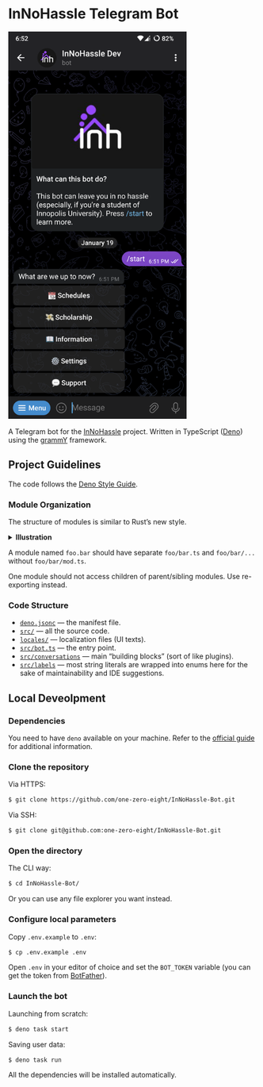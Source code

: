 # InNoHassle Telegram Bot

<img src="assets/screenshot.png" width="360px">

A Telegram bot for the [InNoHassle](https://innohassle.ru/) project. Written in
TypeScript ([Deno](https://deno.com/)) using the [grammY](https://grammy.dev/)
framework.

## Project Guidelines

The code follows the
[Deno Style Guide](https://docs.deno.com/runtime/manual/references/contributing/style_guide).

### Module Organization

The structure of modules is similar to Rust’s new style.

<details>
<summary><b>Illustration</b></summary>

✅ Good:

```text
src/
├── foo/
│   ├── bar/
│   │   └── ...
│   ├── bar.ts
│   └── ...
├── foo.ts
└── ...
```

🚫 Bad:

```text
src/
├── foo/
│   ├── bar/
│   │   ├── mod.ts
│   │   └── ...
│   ├── mod.ts
│   └── ...
└── ...
```

</details>

A module named `foo.bar` should have separate `foo/bar.ts` and `foo/bar/...`
without `foo/bar/mod.ts`.

One module should not access children of parent/sibling modules. Use
re-exporting instead.

### Code Structure

- [`deno.jsonc`](deno.jsonc) — the manifest file.
- [`src/`](src/) — all the source code.
- [`locales/`](locales/) — localization files (UI texts).
- [`src/bot.ts`](src/bot.ts) — the entry point.
- [`src/conversations`](src/conversations) — main “building blocks” (sort of
  like plugins).
- [`src/labels`](src/labels) — most string literals are wrapped into enums here
  for the sake of maintainability and IDE suggestions.

## Local Deveolpment

### Dependencies

You need to have `deno` available on your machine. Refer to the
[official guide](https://docs.deno.com/runtime/manual/getting_started/installation)
for additional information.

### Clone the repository

Via HTTPS:

```sh
$ git clone https://github.com/one-zero-eight/InNoHassle-Bot.git
```

Via SSH:

```sh
$ git clone git@github.com:one-zero-eight/InNoHassle-Bot.git
```

### Open the directory

The CLI way:

```sh
$ cd InNoHassle-Bot/
```

Or you can use any file explorer you want instead.

### Configure local parameters

Copy `.env.example` to `.env`:

```sh
$ cp .env.example .env
```

Open `.env` in your editor of choice and set the `BOT_TOKEN` variable (you can
get the token from [BotFather](https://t.me/BotFather)).

### Launch the bot

Launching from scratch:

```sh
$ deno task start
```

Saving user data:

```sh
$ deno task run
```

All the dependencies will be installed automatically.
